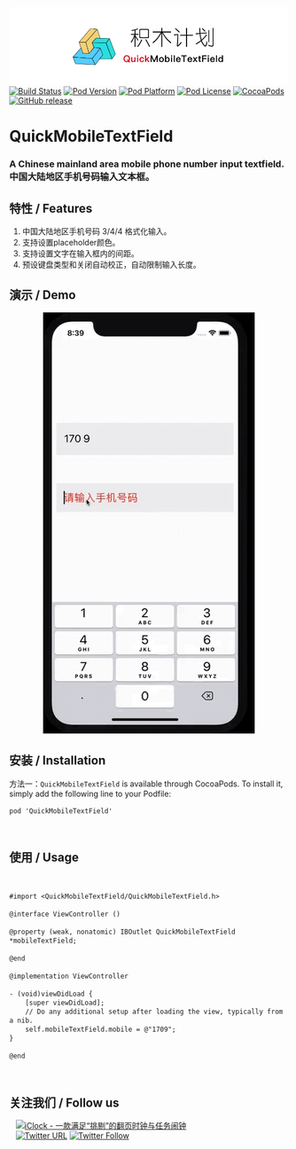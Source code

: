 ![logo](logo.png)
[![Build Status](http://img.shields.io/travis/pcjbird/QuickMobileTextField/master.svg?style=flat)](https://travis-ci.org/pcjbird/QuickMobileTextField)
[![Pod Version](http://img.shields.io/cocoapods/v/QuickMobileTextField.svg?style=flat)](http://cocoadocs.org/docsets/QuickMobileTextField/)
[![Pod Platform](http://img.shields.io/cocoapods/p/QuickMobileTextField.svg?style=flat)](http://cocoadocs.org/docsets/QuickMobileTextField/)
[![Pod License](http://img.shields.io/cocoapods/l/QuickMobileTextField.svg?style=flat)](https://www.apache.org/licenses/LICENSE-2.0.html)
[![CocoaPods](https://img.shields.io/cocoapods/at/QuickMobileTextField.svg)](https://github.com/pcjbird/QuickMobileTextField)
[![GitHub release](https://img.shields.io/github/release/pcjbird/QuickMobileTextField.svg)](https://github.com/pcjbird/QuickMobileTextField/releases)


# QuickMobileTextField
### A Chinese mainland area mobile phone number input textfield. 中国大陆地区手机号码输入文本框。
    
## 特性 / Features
 
 1. 中国大陆地区手机号码 3/4/4 格式化输入。
 2. 支持设置placeholder颜色。
 3. 支持设置文字在输入框内的间距。
 4. 预设键盘类型和关闭自动校正，自动限制输入长度。
    
## 演示 / Demo
 
<p align="center"><img src="demo.gif" title="demo"></p>
    
##  安装 / Installation

方法一：`QuickMobileTextField` is available through CocoaPods. To install it, simply add the following line to your Podfile:

```
pod 'QuickMobileTextField'
```
  
## 使用 / Usage
     
```
#import <QuickMobileTextField/QuickMobileTextField.h>

@interface ViewController ()

@property (weak, nonatomic) IBOutlet QuickMobileTextField *mobileTextField;

@end

@implementation ViewController

- (void)viewDidLoad {
    [super viewDidLoad];
    // Do any additional setup after loading the view, typically from a nib.
    self.mobileTextField.mobile = @"1709";
}

@end
```
  
## 关注我们 / Follow us
  
<a href="https://itunes.apple.com/cn/app/iclock-一款满足-挑剔-的翻页时钟与任务闹钟/id1128196970?pt=117947806&ct=com.github.pcjbird.QuickMobileTextField&mt=8"><img src="https://github.com/pcjbird/AssetsExtractor/raw/master/iClock.gif" width="400" title="iClock - 一款满足“挑剔”的翻页时钟与任务闹钟"></a>    
  
[![Twitter URL](https://img.shields.io/twitter/url/http/shields.io.svg?style=social)](https://twitter.com/intent/tweet?text=https://github.com/pcjbird/QuickMobileTextField)
[![Twitter Follow](https://img.shields.io/twitter/follow/pcjbird.svg?style=social)](https://twitter.com/pcjbird)
